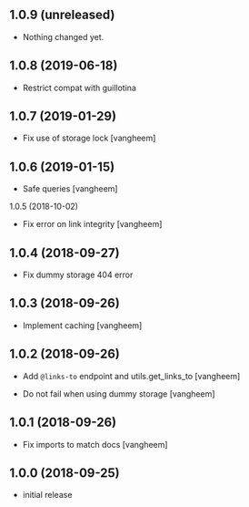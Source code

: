 1.0.9 (unreleased)
------------------

- Nothing changed yet.


1.0.8 (2019-06-18)
------------------

- Restrict compat with guillotina


1.0.7 (2019-01-29)
------------------

- Fix use of storage lock
  [vangheem]


1.0.6 (2019-01-15)
------------------

- Safe queries
  [vangheem]


1.0.5 (2018-10-02)

- Fix error on link integrity
  [vangheem]

## 1.0.4 (2018-09-27)

- Fix dummy storage 404 error

## 1.0.3 (2018-09-26)

- Implement caching
  [vangheem]


## 1.0.2 (2018-09-26)

- Add `@links-to` endpoint and utils.get_links_to
  [vangheem]

- Do not fail when using dummy storage
  [vangheem]

## 1.0.1 (2018-09-26)

- Fix imports to match docs
  [vangheem]


## 1.0.0 (2018-09-25)

- initial release
